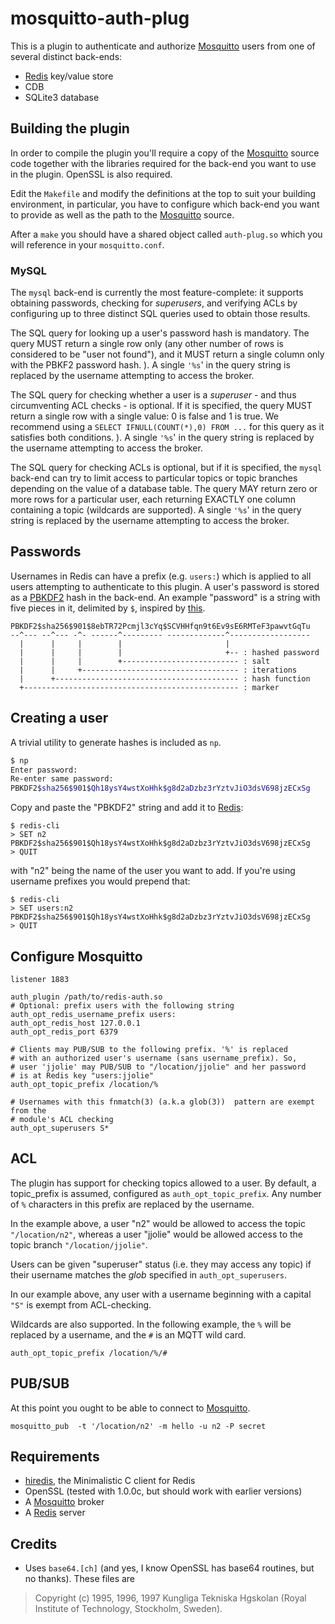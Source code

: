 # mosquitto-auth-plug

This is a plugin to authenticate and authorize [Mosquitto] users from one
of several distinct back-ends:

* [Redis] key/value store
* CDB
* SQLite3 database

## Building the plugin

In order to compile the plugin you'll require a copy of the [Mosquitto] source
code together with the libraries required for the back-end you want to use in
the plugin. OpenSSL is also required.

Edit the `Makefile` and modify the definitions at the top to suit your building
environment, in particular, you have to configure which back-end you want to
provide as well as the path to the [Mosquitto] source.

After a `make` you should have a shared object called `auth-plug.so`
which you will reference in your `mosquitto.conf`.

### MySQL

The `mysql` back-end is currently the most feature-complete: it supports
obtaining passwords, checking for _superusers_, and verifying ACLs by
configuring up to three distinct SQL queries used to obtain those results.

The SQL query for looking up a user's password hash is mandatory. The query
MUST return a single row only (any other number of rows is considered to be
"user not found"), and it MUST return a single column only with the PBKF2
password hash. ). A single `'%s`' in the query string is replaced by the
username attempting to access the broker.

The SQL query for checking whether a user is a _superuser_ - and thus
circumventing ACL checks - is optional. If it is specified, the query MUST
return a single row with a single value: 0 is false and 1 is true. We recommend
using a `SELECT IFNULL(COUNT(*),0) FROM ...` for this query as it satisfies
both conditions. ). A single `'%s`' in the query string is replaced by the
username attempting to access the broker.

The SQL query for checking ACLs is optional, but if it is specified, the
`mysql` back-end can try to limit access to particular topics or topic branches
depending on the value of a database table. The query MAY return zero or more
rows for a particular user, each returning EXACTLY one column containing a
topic (wildcards are supported). A single `'%s`' in the query string is
replaced by the username attempting to access the broker.



## Passwords

Usernames in Redis can have a prefix (e.g. `users:`) which is applied to
all users attempting to authenticate to this plugin. A user's password
is stored as a [PBKDF2] hash in the back-end. An example "password" is a 
string with five pieces in it, delimited by `$`, inspired by [this][1].

```
PBKDF2$sha256$901$8ebTR72Pcmjl3cYq$SCVHHfqn9t6Ev9sE6RMTeF3pawvtGqTu
--^--- --^--- -^- ------^--------- -------------^------------------
  |      |     |        |                       |
  |      |     |        |                       +-- : hashed password
  |      |     |        +-------------------------- : salt
  |      |     +----------------------------------- : iterations
  |      +----------------------------------------- : hash function
  +------------------------------------------------ : marker
```

## Creating a user

A trivial utility to generate hashes is included as `np`.

```bash
$ np
Enter password:
Re-enter same password:
PBKDF2$sha256$901$Qh18ysY4wstXoHhk$g8d2aDzbz3rYztvJiO3dsV698jzECxSg
```

Copy and paste the "PBKDF2" string and add it to [Redis]:

```
$ redis-cli
> SET n2 PBKDF2$sha256$901$Qh18ysY4wstXoHhk$g8d2aDzbz3rYztvJiO3dsV698jzECxSg
> QUIT
```

with "n2" being the name of the user you want to add. If you're using username
prefixes you would prepend that:

```
$ redis-cli
> SET users:n2 PBKDF2$sha256$901$Qh18ysY4wstXoHhk$g8d2aDzbz3rYztvJiO3dsV698jzECxSg
> QUIT
```

## Configure Mosquitto

```
listener 1883

auth_plugin /path/to/redis-auth.so
# Optional: prefix users with the following string
auth_opt_redis_username_prefix users:
auth_opt_redis_host 127.0.0.1
auth_opt_redis_port 6379

# Clients may PUB/SUB to the following prefix. '%' is replaced
# with an authorized user's username (sans username_prefix). So,
# user 'jjolie' may PUB/SUB to "/location/jjolie" and her password
# is at Redis key "users:jjolie"
auth_opt_topic_prefix /location/%

# Usernames with this fnmatch(3) (a.k.a glob(3))  pattern are exempt from the
# module's ACL checking
auth_opt_superusers S*
```

## ACL

The plugin has support for checking topics allowed to a user. By default,
a topic_prefix is assumed, configured as `auth_opt_topic_prefix`.
Any number of `%` characters in this prefix are replaced by the username.

In the example above, a user "n2" would be allowed to access the
topic `"/location/n2"`, whereas a user "jjolie" would be allowed access
to the topic branch `"/location/jjolie"`.

Users can be given "superuser" status (i.e. they may access any topic)
if their username matches the _glob_ specified in `auth_opt_superusers`.

In our example above, any user with a username beginning with a capital `"S"`
is exempt from ACL-checking.

Wildcards are also supported. In the following example, the `%` will be replaced
by a username, and the `#` is an MQTT wild card.

```
auth_opt_topic_prefix /location/%/#
```

## PUB/SUB

At this point you ought to be able to connect to [Mosquitto].

```
mosquitto_pub  -t '/location/n2' -m hello -u n2 -P secret
```

## Requirements

* [hiredis], the Minimalistic C client for Redis
* OpenSSL (tested with 1.0.0c, but should work with earlier versions)
* A [Mosquitto] broker
* A [Redis] server

## Credits

* Uses `base64.[ch]` (and yes, I know OpenSSL has base64 routines, but no thanks). These files are
>  Copyright (c) 1995, 1996, 1997 Kungliga Tekniska Hgskolan (Royal Institute of Technology, Stockholm, Sweden).


 [Mosquitto]: http://mosquitto.org
 [Redis]: http://redis.io
 [pbkdf2]: http://en.wikipedia.org/wiki/PBKDF2
 [1]: https://exyr.org/2011/hashing-passwords/
 [hiredis]: https://github.com/redis/hiredis
